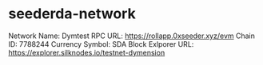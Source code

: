 # seederda-network
Network Name: Dymtest
RPC URL: https://rollapp.0xseeder.xyz/evm
Chain ID: 7788244
Currency Symbol: SDA
Block Exlporer URL: https://explorer.silknodes.io/testnet-dymension
